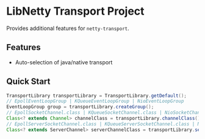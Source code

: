 # LibNetty Transport Project

Provides additional features for `netty-transport`.

## Features

- Auto-selection of java/native transport


## Quick Start

```java
TransportLibrary transportLibrary = TransportLibrary.getDefault();
// EpollEventLoopGroup | KQueueEventLoopGroup | NioEventLoopGroup
EventLoopGroup group = transportLibrary.createGroup();
// EpollSocketChannel.class | KQueueSocketChannel.class | NioSocketChannel.class
Class<? extends Channel> channelClass = transportLibrary.channelClass();
// EpollServerSocketChannel.class | KQueueServerSocketChannel.class | NioServerSocketChannel.class
Class<? extends ServerChannel> serverChannelClass = transportLibrary.serverChannelClass();
```